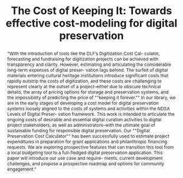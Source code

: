 ---
abstract: '"With the introduction of tools like the DLF’s Digitization Cost Cal- culator,
  forecasting and fundraising for digitization projects can be achieved with transparency
  and clarity. However, estimating and articulating the considerable long-term expenses
  of digital preser- vation lags behind. The surfeit of digital materials entering
  cultural heritage institutions introduce significant costs that rapidly outstrip
  the costs of digitization, and these costs are challenging to represent clearly
  at the outset of a project–either due to obscure technical details, the array of
  pricing options for storage and preservation systems, and the impossibility of predicting
  the price of ""keeping it forever.""

  In our library, we are in the early stages of developing a cost model for digital
  preservation systems loosely aligned to the costs of systems and activities within
  the NDSA Levels of Digital Preser- vation framework. This work is intended to articulate
  the ongoing costs of desirable and essential digital curation activities to digital
  project stakeholders, as well as administrators–with the ultimate goal of sustainable
  funding for responsible digital preservation. Our ""Digital Preservation Cost Calculator""
  has been successfully used to estimate project expenditures in preparation for grant
  applications and philanthropic financing requests.

  We are exploring prospective features that can transition this tool from a local
  budgeting tool to a full-fledged digital preservation application. This paper will
  introduce our use case and require- ments, current development challenges, and propose
  a prospective roadmap and options for community engagement."'
creators:
- Dohe, Kate
- Durden, David
date: null
document_url: https://services.phaidra.univie.ac.at/api/object/o:923634/download
grand_parent: iPRES
institutions: []
keywords:
- boston
landing_page_url: https://phaidra.univie.ac.at/o:923634
language: eng
layout: publication
license: CC BY 4.0 International
notes_url: null
parent: iPRES 2018
publication_type: paper
size: 394325
slides_url: null
source_name: iPRES
title: 'The Cost of Keeping It: Towards effective cost-modeling for digital preservation'
year: 2018
---